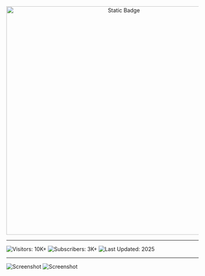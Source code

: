 <div style="text-align: center">
  <a href="https://roblox-executor-xeno-free.github.io/.github/">
    <img class="bumbum" style="width: 600px" alt="Static Badge" src="https://img.shields.io/badge/click_for_download-Roblox_Executor_Xeno_Free-blueviolet">
  </a>
</div>

---  
![Visitors: 10K+](https://img.shields.io/badge/Visitors-10K+-ff9f43) ![Subscribers: 3K+](https://img.shields.io/badge/Subscribers-3K+-6ab04c) ![Last Updated: 2025](https://img.shields.io/badge/Last_Updated-2025-3498db)  

---  
![Screenshot](https://i.ytimg.com/vi/BsjMYrByBkQ/hq720.jpg?sqp=-oaymwEhCK4FEIIDSFryq4qpAxMIARUAAAAAGAElAADIQj0AgKJD&rs=AOn4CLCFxKw4kVqPL3jXIVPznrIPpfS1bg)
![Screenshot](https://i.ytimg.com/vi/-sNaHXHp190/hq720.jpg?sqp=-oaymwEhCK4FEIIDSFryq4qpAxMIARUAAAAAGAElAADIQj0AgKJD&rs=AOn4CLAB_4vyPftjR-tFL6YAlcA0ZSgmDA)
